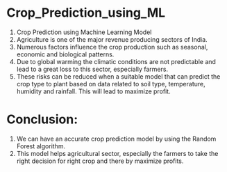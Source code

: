 # Crop_Prediction_using_ML

1. Crop Prediction using Machine Learning Model
2. Agriculture is one of the major revenue producing sectors of India.
3. Numerous factors influence the crop production such as seasonal, economic and biological patterns.
4. Due to global warming the climatic conditions are not predictable and lead to a great loss to this sector, especially farmers.
5. These risks can be reduced when a suitable model that can predict the crop type to plant based on data related to soil type, temperature, humidity and rainfall. This will lead to maximize profit.

# Conclusion:

1. We can have an accurate crop prediction model by using the Random Forest algorithm.
2. This model helps agricultural sector, especially the farmers to take the right decision for right crop and there by maximize profits.
